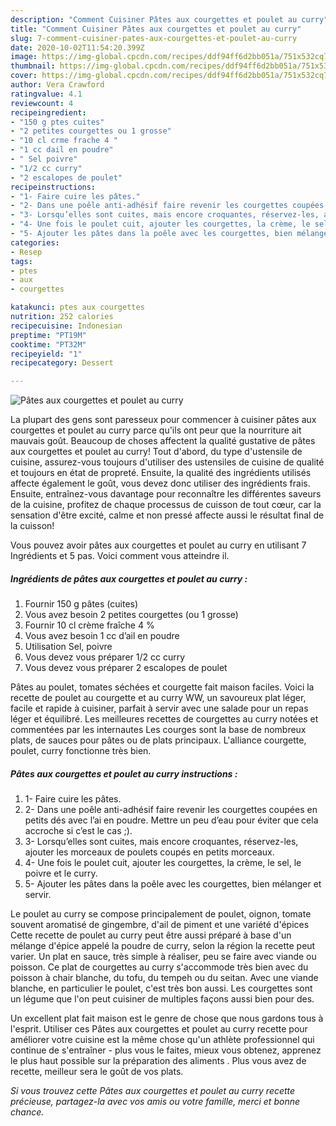 ```yaml
---
description: "Comment Cuisiner Pâtes aux courgettes et poulet au curry"
title: "Comment Cuisiner Pâtes aux courgettes et poulet au curry"
slug: 7-comment-cuisiner-pates-aux-courgettes-et-poulet-au-curry
date: 2020-10-02T11:54:20.399Z
image: https://img-global.cpcdn.com/recipes/ddf94ff6d2bb051a/751x532cq70/pates-aux-courgettes-et-poulet-au-curry-photo-principale-de-la-recette.jpg
thumbnail: https://img-global.cpcdn.com/recipes/ddf94ff6d2bb051a/751x532cq70/pates-aux-courgettes-et-poulet-au-curry-photo-principale-de-la-recette.jpg
cover: https://img-global.cpcdn.com/recipes/ddf94ff6d2bb051a/751x532cq70/pates-aux-courgettes-et-poulet-au-curry-photo-principale-de-la-recette.jpg
author: Vera Crawford
ratingvalue: 4.1
reviewcount: 4
recipeingredient:
- "150 g ptes cuites"
- "2 petites courgettes ou 1 grosse"
- "10 cl crme frache 4 "
- "1 cc dail en poudre"
- " Sel poivre"
- "1/2 cc curry"
- "2 escalopes de poulet"
recipeinstructions:
- "1- Faire cuire les pâtes."
- "2- Dans une poêle anti-adhésif faire revenir les courgettes coupées en petits dés avec l’ai en poudre. Mettre un peu d’eau pour éviter que cela accroche si c’est le cas ;)."
- "3- Lorsqu’elles sont cuites, mais encore croquantes, réservez-les, ajouter les morceaux de poulets coupés en petits morceaux."
- "4- Une fois le poulet cuit, ajouter les courgettes, la crème, le sel, le poivre et le curry."
- "5- Ajouter les pâtes dans la poêle avec les courgettes, bien mélanger et servir."
categories:
- Resep
tags:
- ptes
- aux
- courgettes

katakunci: ptes aux courgettes 
nutrition: 252 calories
recipecuisine: Indonesian
preptime: "PT19M"
cooktime: "PT32M"
recipeyield: "1"
recipecategory: Dessert

---
```



![Pâtes aux courgettes et poulet au curry](https://img-global.cpcdn.com/recipes/ddf94ff6d2bb051a/751x532cq70/pates-aux-courgettes-et-poulet-au-curry-photo-principale-de-la-recette.jpg)

La plupart des gens sont paresseux pour commencer à cuisiner pâtes aux courgettes et poulet au curry parce qu'ils ont peur que la nourriture ait mauvais goût. Beaucoup de choses affectent la qualité gustative de pâtes aux courgettes et poulet au curry! Tout d'abord, du type d'ustensile de cuisine, assurez-vous toujours d'utiliser des ustensiles de cuisine de qualité et toujours en état de propreté. Ensuite, la qualité des ingrédients utilisés affecte également le goût, vous devez donc utiliser des ingrédients frais. Ensuite, entraînez-vous davantage pour reconnaître les différentes saveurs de la cuisine, profitez de chaque processus de cuisson de tout cœur, car la sensation d'être excité, calme et non pressé affecte aussi le résultat final de la cuisson!

<!--inarticleads1-->

Vous pouvez avoir pâtes aux courgettes et poulet au curry en utilisant 7 Ingrédients et 5 pas. Voici comment vous atteindre il.

##### Ingrédients de pâtes aux courgettes et poulet au curry :

1. Fournir 150 g pâtes (cuites)
1. Vous avez besoin 2 petites courgettes (ou 1 grosse)
1. Fournir 10 cl crème fraîche 4 %
1. Vous avez besoin 1 cc d’ail en poudre
1. Utilisation  Sel, poivre
1. Vous devez vous préparer 1/2 cc curry
1. Vous devez vous préparer 2 escalopes de poulet


Pâtes au poulet, tomates séchées et courgette fait maison faciles. Voici la recette de poulet au courgette et au curry WW, un savoureux plat léger, facile et rapide à cuisiner, parfait à servir avec une salade pour un repas léger et équilibré. Les meilleures recettes de courgettes au curry notées et commentées par les internautes Les courges sont la base de nombreux plats, de sauces pour pâtes ou de plats principaux. L&#39;alliance courgette, poulet, curry fonctionne très bien. 

<!--inarticleads2-->

##### Pâtes aux courgettes et poulet au curry instructions :

1. 1- Faire cuire les pâtes.
1. 2- Dans une poêle anti-adhésif faire revenir les courgettes coupées en petits dés avec l’ai en poudre. Mettre un peu d’eau pour éviter que cela accroche si c’est le cas ;).
1. 3- Lorsqu’elles sont cuites, mais encore croquantes, réservez-les, ajouter les morceaux de poulets coupés en petits morceaux.
1. 4- Une fois le poulet cuit, ajouter les courgettes, la crème, le sel, le poivre et le curry.
1. 5- Ajouter les pâtes dans la poêle avec les courgettes, bien mélanger et servir.


Le poulet au curry se compose principalement de poulet, oignon, tomate souvent aromatisé de gingembre, d&#39;ail de piment et une variété d&#39;épices Cette recette de poulet au curry peut être aussi préparé à base d&#39;un mélange d&#39;épice appelé la poudre de curry, selon la région la recette peut varier. Un plat en sauce, très simple à réaliser, peu se faire avec viande ou poisson. Ce plat de courgettes au curry s&#39;accommode très bien avec du poisson à chair blanche, du tofu, du tempeh ou du seitan. Avec une viande blanche, en particulier le poulet, c&#39;est très bon aussi. Les courgettes sont un légume que l&#39;on peut cuisiner de multiples façons aussi bien pour des. 

<!--inarticleads1-->

<p>
Un excellent plat fait maison est le genre de chose que nous gardons tous à l'esprit. Utiliser ces Pâtes aux courgettes et poulet au curry recette pour améliorer votre cuisine est la même chose qu'un athlète professionnel qui continue de s'entraîner - plus vous le faites, mieux vous obtenez, apprenez le plus haut possible sur la préparation des aliments . Plus vous avez de recette, meilleur sera le goût de vos plats.
</p>

<p>
<i>Si vous trouvez cette Pâtes aux courgettes et poulet au curry recette précieuse, partagez-la avec vos amis ou votre famille, merci et bonne chance.</i>
</p>
